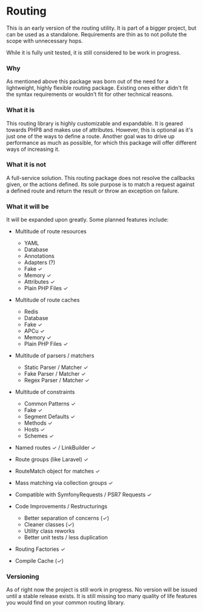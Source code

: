 # Routing

This is an early version of the routing utility.
It is part of a bigger project, but can be used as a 
standalone. Requirements are thin as to not pollute
the scope with unnecessary hops.

While it is fully unit tested, it is still considered
to be work in progress.

### Why
As mentioned above this package was born out of the
need for a lightweight, highly flexible routing
package. Existing ones either didn't fit the syntax
requirements or wouldn't fit for other technical
reasons.

### What it is
This routing library is highly customizable and
expandable. It is geared towards PHP8 and makes use
of attributes. However, this is optional as it's 
just one of the ways to define a route. Another goal
was to drive up performance as much as possible,
for which this package will offer different ways of
increasing it.

### What it is not
A full-service solution. This routing package does
not resolve the callbacks given, or the actions defined.
Its sole purpose is to match a request against a defined
route and return the result or throw an exception on
failure.

### What it will be
It will be expanded upon greatly. Some planned features
include:

- Multitude of route resources
    - YAML
    - Database
    - Annotations
    - Adapters (?)
    - Fake &check;
    - Memory &check;
    - Attributes &check;
    - Plain PHP Files &check;
    
- Multitude of route caches
    - Redis
    - Database
    - Fake &check;
    - APCu &check;
    - Memory &check;
    - Plain PHP Files &check;
    
- Multitude of parsers / matchers
    - Static Parser / Matcher &check;
    - Fake Parser / Matcher &check;
    - Regex Parser / Matcher &check;
    
- Multitude of constraints
    - Common Patterns &check;
    - Fake &check;
    - Segment Defaults &check;
    - Methods &check;
    - Hosts &check;
    - Schemes &check;

- Named routes &check; / LinkBuilder &check;
- Route groups (like Laravel) &check;
    
- RouteMatch object for matches &check;
- Mass matching via collection groups &check;
- Compatible with SymfonyRequests / PSR7 Requests &check;
- Code Improvements / Restructurings
    - Better separation of concerns (&check;)
    - Cleaner classes (&check;)
    - Utility class reworks
    - Better unit tests / less duplication
    
- Routing Factories &check;
- Compile Cache (&check;)


### Versioning
As of right now the project is still work in progress.
No version will be issued until a stable release 
exists. It is still missing too many quality of life
features you would find on your common routing library.


